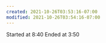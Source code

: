 ```yaml
---
created: 2021-10-26T03:53:16-07:00
modified: 2021-10-26T03:54:16-07:00
---
```


Started at 8:40
Ended at 3:50
